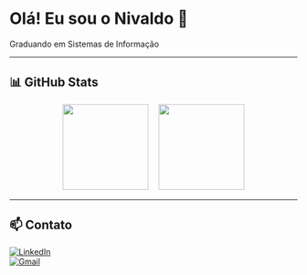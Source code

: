 # Olá! Eu sou o Nivaldo 👋

Graduando em Sistemas de Informação

---

## 📊 GitHub Stats

<p align="center">
  <img height="150em" src="https://github-readme-stats.vercel.app/api?username=NivaldoNeto25&show_icons=true&theme=radical"/>
  <span style="display:inline-block; width: 10px;"></span>
  <img height="150em" src="https://github-readme-stats.vercel.app/api/top-langs/?username=NivaldoNeto25&layout=compact&theme=radical"/>
</p>

---

## 📫 Contato

[![LinkedIn](https://img.shields.io/badge/LinkedIn-blue?style=for-the-badge&logo=linkedin&logoColor=white)](https://www.linkedin.com/in/nivaldo-neto-522265304)  
[![Gmail](https://img.shields.io/badge/Email-D14836?style=for-the-badge&logo=gmail&logoColor=white)](mailto:nivaldonetocontato@gmail.com)
